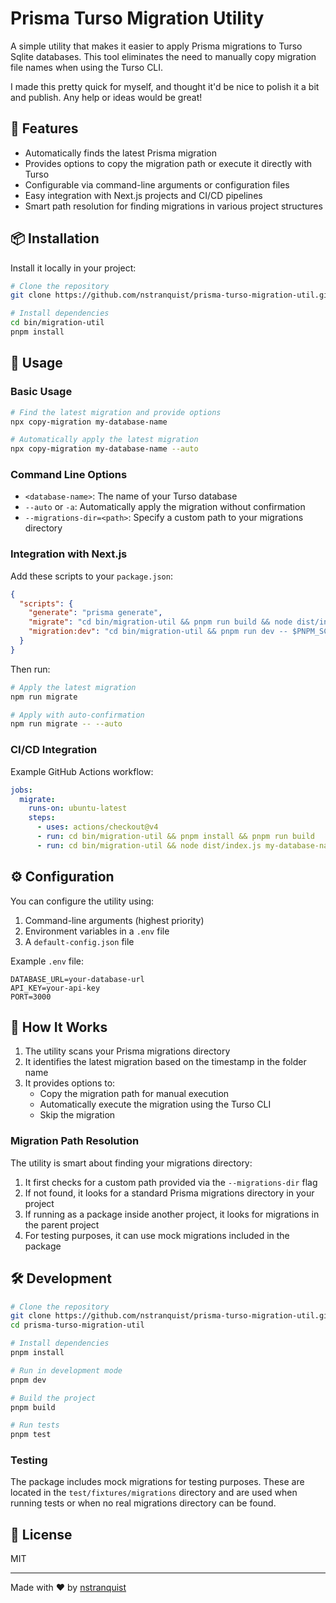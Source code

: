 # Prisma Turso Migration Utility

A simple utility that makes it easier to apply Prisma migrations to Turso Sqlite databases. This tool eliminates the need to manually copy migration file names when using the Turso CLI.

I made this pretty quick for myself, and thought it'd be nice to polish it a bit and publish. Any help or ideas would be great!

## 🌟 Features

- Automatically finds the latest Prisma migration
- Provides options to copy the migration path or execute it directly with Turso
- Configurable via command-line arguments or configuration files
- Easy integration with Next.js projects and CI/CD pipelines
- Smart path resolution for finding migrations in various project structures

## 📦 Installation

Install it locally in your project:

```bash
# Clone the repository
git clone https://github.com/nstranquist/prisma-turso-migration-util.git bin/migration-util

# Install dependencies
cd bin/migration-util
pnpm install
```

## 🚀 Usage

### Basic Usage

```bash
# Find the latest migration and provide options
npx copy-migration my-database-name

# Automatically apply the latest migration
npx copy-migration my-database-name --auto
```

### Command Line Options

- `<database-name>`: The name of your Turso database
- `--auto` or `-a`: Automatically apply the migration without confirmation
- `--migrations-dir=<path>`: Specify a custom path to your migrations directory

### Integration with Next.js

Add these scripts to your `package.json`:

```json
{
  "scripts": {
    "generate": "prisma generate",
    "migrate": "cd bin/migration-util && pnpm run build && node dist/index.js my-database-name $PNPM_SCRIPT_ARGS",
    "migration:dev": "cd bin/migration-util && pnpm run dev -- $PNPM_SCRIPT_ARGS"
  }
}
```

Then run:

```bash
# Apply the latest migration
npm run migrate

# Apply with auto-confirmation
npm run migrate -- --auto
```

### CI/CD Integration

Example GitHub Actions workflow:

```yaml
jobs:
  migrate:
    runs-on: ubuntu-latest
    steps:
      - uses: actions/checkout@v4
      - run: cd bin/migration-util && pnpm install && pnpm run build
      - run: cd bin/migration-util && node dist/index.js my-database-name --auto
```

## ⚙️ Configuration

You can configure the utility using:

1. Command-line arguments (highest priority)
2. Environment variables in a `.env` file
3. A `default-config.json` file

Example `.env` file:

```
DATABASE_URL=your-database-url
API_KEY=your-api-key
PORT=3000
```

## 🧩 How It Works

1. The utility scans your Prisma migrations directory
2. It identifies the latest migration based on the timestamp in the folder name
3. It provides options to:
   - Copy the migration path for manual execution
   - Automatically execute the migration using the Turso CLI
   - Skip the migration

### Migration Path Resolution

The utility is smart about finding your migrations directory:

1. It first checks for a custom path provided via the `--migrations-dir` flag
2. If not found, it looks for a standard Prisma migrations directory in your project
3. If running as a package inside another project, it looks for migrations in the parent project
4. For testing purposes, it can use mock migrations included in the package

## 🛠️ Development

```bash
# Clone the repository
git clone https://github.com/nstranquist/prisma-turso-migration-util.git
cd prisma-turso-migration-util

# Install dependencies
pnpm install

# Run in development mode
pnpm dev

# Build the project
pnpm build

# Run tests
pnpm test
```

### Testing

The package includes mock migrations for testing purposes. These are located in the `test/fixtures/migrations` directory and are used when running tests or when no real migrations directory can be found.

## 📄 License

MIT

---

Made with ❤️ by [nstranquist](https://github.com/nstranquist)
